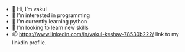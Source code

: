 - 👋 Hi, I’m vakul
- 👀 I’m interested in programming
- 🌱 I’m currently learning python
- 💞️ I’m looking to learn new skills
- 📫 https://www.linkedin.com/in/vakul-keshav-78530b222/ link to my linkdin profile.

<!---
Keshavvakul/Keshavvakul is a ✨ special ✨ repository because its `README.md` (this file) appears on your GitHub profile.
You can click the Preview link to take a look at your changes.
--->
